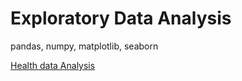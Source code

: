 # Exploratory Data Analysis

pandas, numpy, matplotlib, seaborn

[Health data Analysis](https://github.com/sumitasok/autonomous_driving/blob/master/machine-learning/health-data-analysis/)
